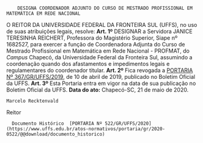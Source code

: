         DESIGNA COORDENADOR ADJUNTO DO CURSO DE MESTRADO PROFISSIONAL EM MATEMÁTICA EM REDE NACIONAL  

 O REITOR DA UNIVERSIDADE FEDERAL DA FRONTEIRA SUL (UFFS), no uso de suas atribuições legais, resolve:   **Art. 1º**  DESIGNAR a Servidora JANICE TERESINHA REICHERT, Professora do Magistério Superior, Siape nº 1682527, para exercer a função de Coordenadora Adjunta do Curso de Mestrado Profissional em Matemática em Rede Nacional - PROFMAT, do *Campus*  Chapecó, da Universidade Federal da Fronteira Sul, assumindo a coordenação quando dos afastamentos e impedimentos legais e regulamentares do coordenador titular.   **Art. 2º**  Fica revogada a [PORTARIA Nº 367/GR/UFFS/2019](https://www.uffs.edu.br/atos-normativos/portaria/gr/2019-0367), de 10 de abril de 2019, publicado no Boletim Oficial da UFFS.   **Art. 3º**  Esta Portaria entra em vigor na data de sua publicação no Boletim Oficial da UFFS.        **Data do ato:** Chapecó-SC, 21 de maio de 2020.   
 

    Marcelo Recktenvald   
 Reitor 

      Documento Histórico  [PORTARIA Nº 522/GR/UFFS/2020](https://www.uffs.edu.br/atos-normativos/portaria/gr/2020-0522/@@download/documento_historico)     
      